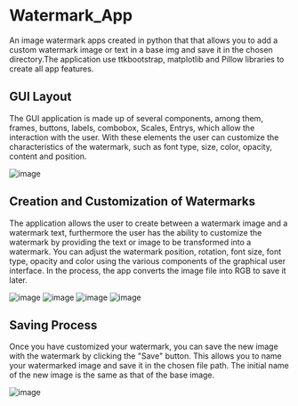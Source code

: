 # Watermark_App
An image watermark apps created in python that that allows you to add a custom watermark image or text in a base img and save it in the chosen directory.The application use ttkbootstrap, matplotlib and Pillow libraries to create all app features.

## GUI Layout
The GUI application is made up of several components, among them, frames, buttons, labels, combobox, Scales, Entrys, which allow the interaction with the user. With these elements the user can customize the characteristics of the watermark, such as font type, size, color, opacity, content and position.

![image](https://github.com/AgustinCamposRC/Watermark_App/assets/130417572/eef3ff4c-3e62-4941-8680-6fdf7bedf545)

## Creation and Customization of Watermarks
The application allows the user to create between a watermark image and a watermark text, furthermore the user has the ability to customize the watermark by providing the text or image to be transformed into a watermark. You can adjust the watermark position, rotation, font size, font type, opacity and color using the various components of the graphical user interface. In the process, the app converts the image file into RGB to save it later.

![image](https://github.com/AgustinCamposRC/Watermark_App/assets/130417572/04a7de62-f87f-458b-9ab8-375d1ab1df42)
![image](https://github.com/AgustinCamposRC/Watermark_App/assets/130417572/79991d1d-c065-4ace-a77b-45eda3d12cf9)
![image](https://github.com/AgustinCamposRC/Watermark_App/assets/130417572/cee0a260-ed31-421e-a42d-933a06400e87)
![image](https://github.com/AgustinCamposRC/Watermark_App/assets/130417572/97020a8f-bd41-4371-a3c6-453043044e7d)


## Saving Process
Once you have customized your watermark, you can save the new image with the watermark by clicking the "Save" button. This allows you to name your watermarked image and save it in the chosen file path. The initial name of the new image is the same as that of the base image.

![image](https://github.com/AgustinCamposRC/Watermark_App/assets/130417572/57a82c67-fc43-44af-b66b-db69eb1855e8)
